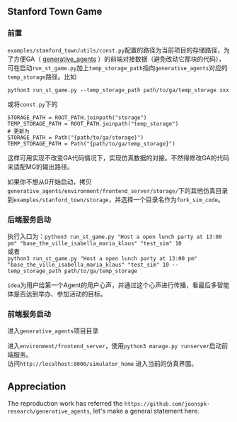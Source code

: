 ## Stanford Town Game

### 前置
`examples/stanford_town/utils/const.py`配置的路径为当前项目的存储路径，为了方便GA（ [generative_agents](https://github.com/joonspk-research/generative_agents) ）的前端对接数据（避免改动它那块的代码），可在启动`run_st_game.py`加上`temp_storage_path`指向`generative_agents`对应的`temp_storage`路径。比如

`python3 run_st_game.py --temp_storage_path path/to/ga/temp_storage xxx`   

或将`const.py`下的

```
STORAGE_PATH = ROOT_PATH.joinpath("storage")
TEMP_STORAGE_PATH = ROOT_PATH.joinpath("temp_storage")
# 更新为
STORAGE_PATH = Path("{path/to/ga/storage}")
TEMP_STORAGE_PATH = Path("{path/to/ga/temp_storage}")
```
这样可用实现不改变GA代码情况下，实现仿真数据的对接。不然得修改GA的代码来适配MG的输出路径。  

如果你不想从0开始启动，拷贝`generative_agents/environment/frontend_server/storage/`下的其他仿真目录到`examples/stanford_town/storage`，并选择一个目录名作为`fork_sim_code`。  

### 后端服务启动
执行入口为：`python3 run_st_game.py "Host a open lunch party at 13:00 pm" "base_the_ville_isabella_maria_klaus" "test_sim" 10`  
或者  
`python3 run_st_game.py "Host a open lunch party at 13:00 pm" "base_the_ville_isabella_maria_klaus" "test_sim" 10 --temp_storage_path path/to/ga/temp_storage`

`idea`为用户给第一个Agent的用户心声，并通过这个心声进行传播，看最后多智能体是否达到举办、参加活动的目标。  

### 前端服务启动
进入`generative_agents`项目目录

进入`environment/frontend_server`，使用`python3 manage.py runserver`启动前端服务。  
访问`http://localhost:8000/simulator_home` 进入当前的仿真界面。  

## Appreciation
The reproduction work has referred the `https://github.com/joonspk-research/generative_agents`, let's make a general statement here.
